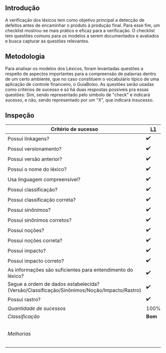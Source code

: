 ## Introdução
A verificação dos léxicos tem como objetivo principal a detecção de defeitos antes de encaminhar o produto à produção final. Para esse fim, um checklist mostrou-se mais prático e eficaz para a verificação. O checklist tem questões comuns para os modelos a serem documentados e avaliados e busca capturar as questões relevantes.

## Metodologia

Para analisar os modelos dos Léxicos, foram levantadas questões a respeito de aspectos importantes para a compreensão de palavras dentro de um certo ambiente, que no caso constituem o vocabulário típico de uma aplicação de controle financeiro, o GuiaBolso. As questões serão usadas como critérios de sucesso e só há duas respostas possíveis pra essas questões: Sim, sendo representado pelo símbolo de "check" e indicará sucesso, e não, sendo representado por um "X", que indicará insucesso.

## Inspeção 

|Critério de sucesso|[L1](../../modelagem/lexicos/#l1-nome-sujo)|[L2](../../modelagem/lexicos/#l2-cadastro-positivo)|[L3](../../modelagem/lexicos/#l3-consultar-cpf)|[L4](../../modelagem/lexicos/#l4-score-do-serasa)|
|--|--|--|--|--|
| Possui linkagens?| :heavy_check_mark: | :heavy_check_mark: | :heavy_check_mark: | :heavy_check_mark: |
| Possui versionamento?| :heavy_check_mark: | :heavy_check_mark: | :heavy_check_mark: | :heavy_check_mark: |
| Possui versão anterior?| :heavy_check_mark: | :x: | :x: | :heavy_check_mark: |
| Possui o nome do léxico?| :heavy_check_mark: | :heavy_check_mark: | :heavy_check_mark: | :heavy_check_mark: |
| Usa linguagem compreensível?| :heavy_check_mark: | :heavy_check_mark: | :heavy_check_mark: | :heavy_check_mark: |
| Possui classificação? | :heavy_check_mark: | :x: | :heavy_check_mark: | :heavy_check_mark: |
| Possui classificação correta?| :heavy_check_mark: | :x: | :heavy_check_mark: | :heavy_check_mark: |
| Possui sinônimos? | :heavy_check_mark: | :heavy_check_mark: | :heavy_check_mark: | :heavy_check_mark:|
| Possui sinônimos corretos?| :heavy_check_mark: | :heavy_check_mark: | :heavy_check_mark: | :heavy_check_mark: |
| Possui noções? | :heavy_check_mark: | :heavy_check_mark: | :heavy_check_mark: | :heavy_check_mark: |
| Possui noções correta?| :heavy_check_mark: | :heavy_check_mark: | :heavy_check_mark: | :heavy_check_mark: |
| Possui impacto? | :heavy_check_mark: | :heavy_check_mark: | :heavy_check_mark: | :heavy_check_mark: |
| Possui impacto correto?| :heavy_check_mark: | :heavy_check_mark: | :heavy_check_mark: | :heavy_check_mark: |
| As informações são suficientes para entendimento do léxico?| :heavy_check_mark: | :heavy_check_mark: | :heavy_check_mark: | :heavy_check_mark: |
| Segue a ordem de dados estabelecida? (Versão/Classificação/Sinônimos/Noção/Impacto/Rastro)| :heavy_check_mark: |:heavy_check_mark: | :x: | :heavy_check_mark: |
| Possui rastro? | :heavy_check_mark: | :heavy_check_mark: | :heavy_check_mark: | :heavy_check_mark: |
| *Quantidade de sucessos* | 100% | 81,25% | 93,75% | 100% |
| *Classificação* | **Bom**  | **Bom** | **Bom** | **Bom** |
| *Melhorias* | | Adicionar classificação | Ajustar ordem dos dados | | | 